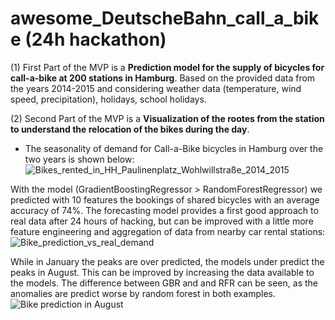 # awesome_DeutscheBahn_call_a_bike (24h hackathon)


(1) First Part of the MVP is a **Prediction model for the supply of bicycles for call-a-bike at 200 stations in Hamburg**. Based on the provided data from the years 2014-2015 and considering weather data (temperature, wind speed, precipitation), holidays, school holidays.

(2) Second Part of the MVP is a **Visualization of the rootes from the station to understand the relocation of the bikes during the day**. 

* The seasonality of demand for Call-a-Bike bicycles in Hamburg over the two years is shown below:
![Bikes_rented_in_HH_Paulinenplatz_Wohlwillstraße_2014_2015](https://user-images.githubusercontent.com/48921737/61579240-4dcc5880-ab03-11e9-827f-42594791860c.jpg)

With the model (GradientBoostingRegressor > RandomForestRegressor) we predicted with 10 features the bookings of shared bicycles with an average accuracy of 74%. The forecasting model provides a first good approach to real data after 24 hours of hacking, but can be improved with a little more feature engineering and aggregation of data from nearby car rental stations:
![Bike_prediction_vs_real_demand](https://user-images.githubusercontent.com/48921737/61579246-56249380-ab03-11e9-9d42-d4f1429f00b7.jpg)

While in January the peaks are over predicted, the models under predict the peaks in August. This can be improved by increasing the data available to the models. The difference between GBR and and RFR can be seen, as the anomalies are predict worse by random forest in both examples. 
![Bike prediction in August](https://user-images.githubusercontent.com/8559822/61579498-20cd7500-ab06-11e9-8cd6-47933f8a8710.PNG)
